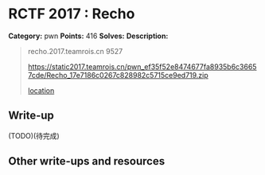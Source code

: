 # RCTF 2017 : Recho

**Category:** pwn
**Points:** 416
**Solves:** 
**Description:**

> recho.2017.teamrois.cn 9527
>
>
> <https://static2017.teamrois.cn/pwn_ef35f52e8474677fa8935b6c36657cde/Recho_17e7186c0267c828982c5715ce9ed719.zip>
>
> [location](Recho_17e7186c0267c828982c5715ce9ed719.zip)

## Write-up

(TODO)(待完成)

## Other write-ups and resources
